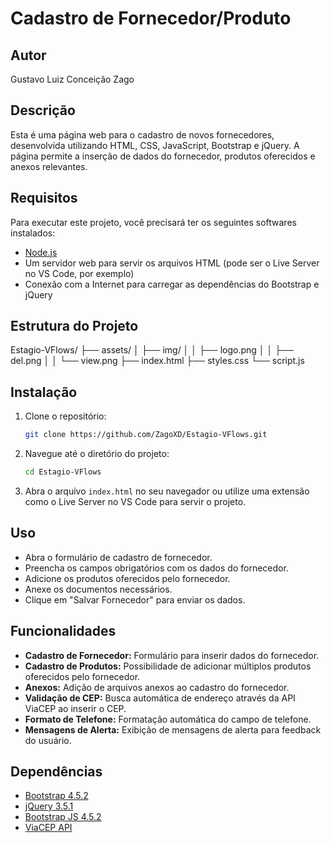 # Cadastro de Fornecedor/Produto

## Autor

Gustavo Luiz Conceição Zago

## Descrição

Esta é uma página web para o cadastro de novos fornecedores, desenvolvida utilizando HTML, CSS, JavaScript, Bootstrap e jQuery. A página permite a inserção de dados do fornecedor, produtos oferecidos e anexos relevantes.

## Requisitos

Para executar este projeto, você precisará ter os seguintes softwares instalados:

- [Node.js](https://nodejs.org/en/)
- Um servidor web para servir os arquivos HTML (pode ser o Live Server no VS Code, por exemplo)
- Conexão com a Internet para carregar as dependências do Bootstrap e jQuery

## Estrutura do Projeto

Estagio-VFlows/
├── assets/
│ ├── img/
│ │ ├── logo.png
│ │ ├── del.png
│ │ └── view.png
├── index.html
├── styles.css
└── script.js

## Instalação

1. Clone o repositório:
    ```sh
    git clone https://github.com/ZagoXD/Estagio-VFlows.git
    ```
2. Navegue até o diretório do projeto:
    ```sh
    cd Estagio-VFlows
    ```
3. Abra o arquivo `index.html` no seu navegador ou utilize uma extensão como o Live Server no VS Code para servir o projeto.

## Uso

- Abra o formulário de cadastro de fornecedor.
- Preencha os campos obrigatórios com os dados do fornecedor.
- Adicione os produtos oferecidos pelo fornecedor.
- Anexe os documentos necessários.
- Clique em "Salvar Fornecedor" para enviar os dados.

## Funcionalidades

- **Cadastro de Fornecedor:** Formulário para inserir dados do fornecedor.
- **Cadastro de Produtos:** Possibilidade de adicionar múltiplos produtos oferecidos pelo fornecedor.
- **Anexos:** Adição de arquivos anexos ao cadastro do fornecedor.
- **Validação de CEP:** Busca automática de endereço através da API ViaCEP ao inserir o CEP.
- **Formato de Telefone:** Formatação automática do campo de telefone.
- **Mensagens de Alerta:** Exibição de mensagens de alerta para feedback do usuário.

## Dependências

- [Bootstrap 4.5.2](https://stackpath.bootstrapcdn.com/bootstrap/4.5.2/css/bootstrap.min.css)
- [jQuery 3.5.1](https://code.jquery.com/jquery-3.5.1.min.js)
- [Bootstrap JS 4.5.2](https://stackpath.bootstrapcdn.com/bootstrap/4.5.2/js/bootstrap.min.js)
- [ViaCEP API](https://viacep.com.br/)
